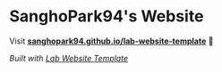 
# SanghoPark94's Website

Visit **[sanghopark94.github.io/lab-website-template](https://sanghopark94.github.io/lab-website-template)** 🚀

_Built with [Lab Website Template](https://greene-lab.gitbook.io/lab-website-template-docs)_

